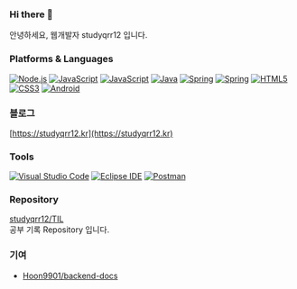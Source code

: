 ### Hi there 👋

안녕하세요, 웹개발자 studyqrr12 입니다.

### Platforms & Languages
[![Node.js](https://img.shields.io/badge/Node.js-339933?style=flat-square&logo=Node.js&logoColor=FFFFFF)](#)
[![JavaScript](https://img.shields.io/badge/JavaScript-F7DF1E?style=flat-square&logo=JavaScript&logoColor=FFFFFF)](#)
[![JavaScript](https://img.shields.io/badge/Express-EEEEEE?style=flat-square&logo=express&logoColor=000000)](#)
[![Java](https://img.shields.io/badge/Java-007396?style=flat-square&logo=openjdk&logoColor=FFFFFF)](#)
[![Spring](https://img.shields.io/badge/Spring-6DB33F?style=flat-square&logo=Spring&logoColor=FFFFFF)](#)
[![Spring](https://img.shields.io/badge/SpringBoot-6DB33F?style=flat-square&logo=springboot&logoColor=FFFFFF)](#)
[![HTML5](https://img.shields.io/badge/HTML5-E34F26?style=flat-square&logo=HTML5&logoColor=FFFFFF)](#)
[![CSS3](https://img.shields.io/badge/CSS3-1572B6?style=flat-square&logo=CSS3&logoColor=FFFFFF)](#)
[![Android](https://img.shields.io/badge/Android-3DDC84?style=flat-square&logo=Android&logoColor=FFFFFF)](#)

### 블로그
[https://studyqrr12.kr](https://studyqrr12.kr)

### Tools
[![Visual Studio Code](https://img.shields.io/badge/Visual%20Studio%20Code-007ACC?style=flat-square&logo=Visual%20Studio%20Code&logoColor=FFFFFF)](#)
[![Eclipse IDE](https://img.shields.io/badge/Eclipse%20IDE-2C2255?style=flat-square&logo=Eclipse%20IDE&logoColor=FFFFFF)](#)
[![Postman](https://img.shields.io/badge/Postman-FF6C37?style=flat-square&logo=Postman&logoColor=FFFFFF)](#)

### Repository
[studyqrr12/TIL](https://github.com/studyqrr12/TIL)<br/>
공부 기록 Repository 입니다.

### 기여
- [Hoon9901/backend-docs](https://github.com/Hoon9901/backend-docs/pulls?q=is%3Apr+is%3Aclosed+author%3Astudyqrr12)
<!--
**studyqrr12/studyqrr12** is a ✨ _special_ ✨ repository because its `README.md` (this file) appears on your GitHub profile.

Here are some ideas to get you started:

- 🔭 I’m currently working on ...
- 🌱 I’m currently learning ...
- 👯 I’m looking to collaborate on ...
- 🤔 I’m looking for help with ...
- 💬 Ask me about ...
- 📫 How to reach me: ...
- 😄 Pronouns: ...
- ⚡ Fun fact: ...
-->
